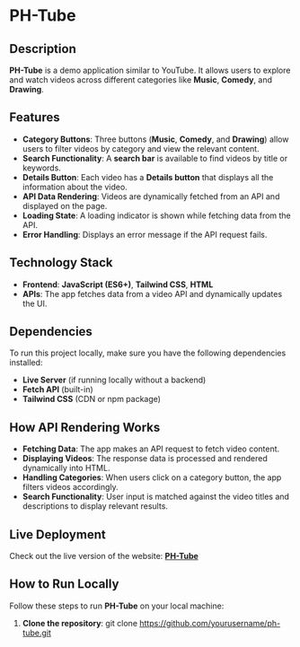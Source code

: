# PH-Tube

## **Description**
**PH-Tube** is a demo application similar to YouTube. It allows users to explore and watch videos across different categories like **Music**, **Comedy**, and **Drawing**.

## **Features**
- **Category Buttons**: Three buttons (**Music**, **Comedy**, and **Drawing**) allow users to filter videos by category and view the relevant content.
- **Search Functionality**: A **search bar** is available to find videos by title or keywords.
- **Details Button**: Each video has a **Details button** that displays all the information about the video.
- **API Data Rendering**: Videos are dynamically fetched from an API and displayed on the page.
- **Loading State**: A loading indicator is shown while fetching data from the API.
- **Error Handling**: Displays an error message if the API request fails.

## **Technology Stack**
- **Frontend**: **JavaScript (ES6+)**, **Tailwind CSS**, **HTML**
- **APIs**: The app fetches data from a video API and dynamically updates the UI.

## **Dependencies**
To run this project locally, make sure you have the following dependencies installed:

- **Live Server** (if running locally without a backend)
- **Fetch API** (built-in)
- **Tailwind CSS** (CDN or npm package)

## **How API Rendering Works**
- **Fetching Data**: The app makes an API request to fetch video content.
- **Displaying Videos**: The response data is processed and rendered dynamically into HTML.
- **Handling Categories**: When users click on a category button, the app filters videos accordingly.
- **Search Functionality**: User input is matched against the video titles and descriptions to display relevant results.

## **Live Deployment**
Check out the live version of the website: [**PH-Tube**]( https://farhatuloffical78.github.io/PH-Tube-Lite-Website/)

## **How to Run Locally**
Follow these steps to run **PH-Tube** on your local machine:

1. **Clone the repository**:
   git clone https://github.com/yourusername/ph-tube.git
   

